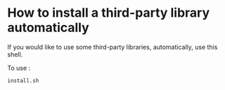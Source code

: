 # How to install a third-party library automatically 

If you would like to use some third-party libraries, automatically, use this shell.

To use :
```
install.sh
```


